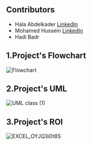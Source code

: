 ## Contributors

- Hala Abdelkader
[LinkedIn](http://linkedin.com/in/hala-abdelkader)
- Mohamed Hussein
[LinkedIn](https://www.linkedin.com/in/mohamed-hussein-b00089191?utm_source=share&utm_campaign=share_via&utm_content=profile&utm_medium=android_app)
- Hadi Badr 



## 1.Project's Flowchart
![Flowchart](https://github.com/Hala-Abdelkader/Restaurant-Ordering-System/assets/112490322/1bbdc530-474c-4e8a-9756-e26fd2ef03e2)

## 2.Project's UML
![UML class (1)](https://github.com/Hala-Abdelkader/Restaurant-Ordering-System/assets/112490322/0ad6ff64-8e18-4313-9cf0-63b652b1cc60)

## 3.Project's ROI
![EXCEL_OYJQ3i0t8S](https://github.com/Hala-Abdelkader/Restaurant-Ordering-System/assets/112490322/501dfd92-f359-491b-be5b-4c3eeac9383d)


